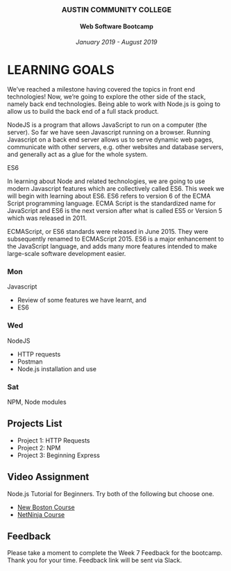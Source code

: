 <center>

### AUSTIN COMMUNITY COLLEGE 
#### Web Software Bootcamp 
###### January 2019 - August 2019

</center>

# LEARNING GOALS

We’ve reached a milestone having covered the topics in front end technologies!  Now, we’re going to explore the other side of the stack, namely back end technologies. Being able to work with Node.js is going to allow us to build the back end of a full stack product.

NodeJS is a program that allows JavaScript to run on a computer (the server). So far we have seen Javascript running on a browser.  Running Javascript on a back end server allows us to serve dynamic web pages, communicate with other servers, e.g. other websites and database servers, and generally act as a glue for the whole system.

ES6

In learning about Node and related technologies, we are going to use modern Javascript features which are collectively called ES6.  This week we will begin with learning about ES6.
ES6 refers to version 6 of the ECMA Script programming language. ECMA Script is the standardized name for JavaScript and ES6 is the next version after what is called ES5 or Version 5 
which was released in 2011.

ECMAScript, or ES6 standards were released in June 2015.  They were subsequently renamed to ECMAScript 2015.  ES6 is a major enhancement to the JavaScript language, and adds many more features intended to make large-scale software development easier.


### Mon

Javascript 
- Review of some features we have learnt, and 
- ES6

### Wed

NodeJS
- HTTP requests
- Postman
- Node.js installation and use

### Sat

NPM, Node modules


## Projects List

* Project 1: HTTP Requests
* Project 2: NPM
* Project 3: Beginning Express

## Video Assignment

Node.js Tutorial for Beginners.  Try both of the following but choose one.
* [New Boston Course](https://www.youtube.com/playlist?list=PL6gx4Cwl9DGBMdkKFn3HasZnnAqVjzHn_)
* [NetNinja Course](https://www.youtube.com/playlist?list=PL4cUxeGkcC9gcy9lrvMJ75z9maRw4byYp)


## Feedback

Please take a moment to complete the Week 7 Feedback for the bootcamp.
Thank you for your time.  Feedback link will be sent via Slack.